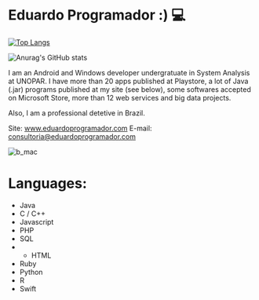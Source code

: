 # Eduardo Programador :) 💻

[![Top Langs](https://github-readme-stats.vercel.app/api/top-langs/?username=eduprogrammer&layout=compact&theme=dark)](https://github.com/anuraghazra/github-readme-stats)

![Anurag's GitHub stats](https://github-readme-stats.vercel.app/api?username=eduprogrammer&count_private=true&show_icons=true&theme=dark&hide=issues,contribs,prs)




I am an Android and Windows developer undergratuate in System Analysis at UNOPAR.
I have more than 20 apps published at Playstore,
a lot of Java (.jar) programs published at my site (see below),
some softwares accepted on Microsoft Store,
more than 12 web services
and big data projects.

Also, I am a professional detetive in Brazil.

Site: www.eduardoprogramador.com
E-mail: consultoria@eduardoprogramador.com

![b_mac](https://user-images.githubusercontent.com/61114744/131257524-5aea27ec-14af-42cf-8a57-8e58a05860b0.png)

# Languages:

- Java
- C / C++
- Javascript
- PHP
- SQL
- - HTML
- Ruby
- Python
- R
- Swift







